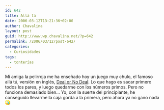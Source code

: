 ```yaml
---
id: 642
title: Allá tú
date: 2006-03-12T13:21:36+02:00
author: Chavalina
layout: post
guid: http://www.wp.chavalina.net/?p=642
permalink: /2006/03/12/post-642/
categories:
  - Curiosidades
tags:
  - tonterías
---
```

Mi amiga la pelirroja me ha ense&ntilde;ado hoy un juego muy chulo, el famoso all&aacute; t&uacute;, versi&oacute;n en ingl&eacute;s, <a href="http://minijuegos.com/juegos/jugar.php?id=4036" target="_blank">Deal or No Deal</a>. Lo que hago es sacar primero todos los pares, y luego quedarme con los n&uacute;meros primos. Pero no funciona demasiado bien&#8230; Yo, con la suerte del principiante, he conseguido llevarme la caja gorda a la primera, pero ahora ya no gano nada![llorar](/imagenes/emoticonos/llorar.gif)